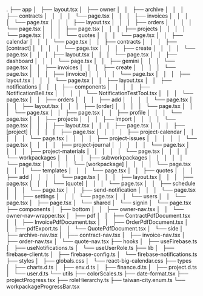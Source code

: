 .
├── app
│   ├── layout.tsx
│   ├── owner
│   │   ├── archive
│   │   │   ├── contracts
│   │   │   │   └── page.tsx
│   │   │   ├── invoices
│   │   │   │   └── page.tsx
│   │   │   ├── layout.tsx
│   │   │   ├── orders
│   │   │   │   └── page.tsx
│   │   │   ├── page.tsx
│   │   │   ├── projects
│   │   │   │   └── page.tsx
│   │   │   └── quotes
│   │   │       └── page.tsx
│   │   ├── calendar
│   │   │   └── page.tsx
│   │   ├── contracts
│   │   │   ├── [contract]
│   │   │   │   └── page.tsx
│   │   │   ├── create
│   │   │   │   └── page.tsx
│   │   │   ├── layout.tsx
│   │   │   └── page.tsx
│   │   ├── dashboard
│   │   │   └── page.tsx
│   │   ├── gemini
│   │   │   └── page.tsx
│   │   ├── invoices
│   │   │   ├── create
│   │   │   │   └── page.tsx
│   │   │   ├── [invoice]
│   │   │   │   └── page.tsx
│   │   │   ├── layout.tsx
│   │   │   └── page.tsx
│   │   ├── layout.tsx
│   │   ├── notifications
│   │   │   ├── components
│   │   │   │   ├── NotificationBell.tsx
│   │   │   │   └── NotificationTestTool.tsx
│   │   │   └── page.tsx
│   │   ├── orders
│   │   │   ├── add
│   │   │   │   └── page.tsx
│   │   │   ├── layout.tsx
│   │   │   ├── [order]
│   │   │   │   └── page.tsx
│   │   │   └── page.tsx
│   │   ├── page.tsx
│   │   ├── profile
│   │   │   └── page.tsx
│   │   ├── projects
│   │   │   ├── import
│   │   │   │   └── page.tsx
│   │   │   ├── layout.tsx
│   │   │   ├── page.tsx
│   │   │   ├── [project]
│   │   │   │   ├── page.tsx
│   │   │   │   ├── project-calendar
│   │   │   │   │   └── page.tsx
│   │   │   │   ├── project-issues
│   │   │   │   │   └── page.tsx
│   │   │   │   ├── project-journal
│   │   │   │   │   └── page.tsx
│   │   │   │   ├── project-materials
│   │   │   │   │   └── page.tsx
│   │   │   │   └── workpackages
│   │   │   │       ├── subworkpackages
│   │   │   │       │   └── page.tsx
│   │   │   │       └── [workpackage]
│   │   │   │           └── page.tsx
│   │   │   └── templates
│   │   │       └── page.tsx
│   │   ├── quotes
│   │   │   ├── add
│   │   │   │   └── page.tsx
│   │   │   ├── layout.tsx
│   │   │   ├── page.tsx
│   │   │   └── [quote]
│   │   │       └── page.tsx
│   │   ├── schedule
│   │   │   └── page.tsx
│   │   ├── send-notification
│   │   │   └── page.tsx
│   │   ├── settings
│   │   │   └── page.tsx
│   │   └── users
│   │       └── page.tsx
│   ├── page.tsx
│   └── shared
│       └── signin
│           └── page.tsx
├── components
│   ├── bottom
│   │   ├── owner-nav.tsx
│   │   └── owner-nav-wrapper.tsx
│   ├── pdf
│   │   ├── ContractPdfDocument.tsx
│   │   ├── InvoicePdfDocument.tsx
│   │   ├── OrderPdfDocument.tsx
│   │   ├── pdfExport.ts
│   │   └── QuotePdfDocument.tsx
│   └── side
│       ├── archive-nav.tsx
│       ├── contract-nav.tsx
│       ├── invoice-nav.tsx
│       ├── order-nav.tsx
│       └── quote-nav.tsx
├── hooks
│   ├── useFirebase.ts
│   ├── useNotifications.ts
│   └── useUserRole.ts
├── lib
│   ├── firebase-client.ts
│   ├── firebase-config.ts
│   └── firebase-notifications.ts
├── styles
│   ├── globals.css
│   └── react-big-calendar.css
├── types
│   ├── charts.d.ts
│   ├── env.d.ts
│   ├── finance.d.ts
│   ├── project.d.ts
│   └── user.d.ts
└── utils
    ├── colorScales.ts
    ├── date-format.tsx
    ├── projectProgress.tsx
    ├── roleHierarchy.ts
    ├── taiwan-city.enum.ts
    └── workpackageProgressBar.tsx
